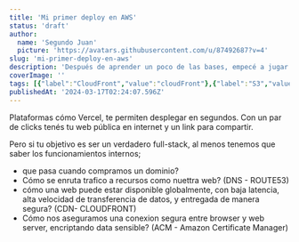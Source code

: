 ```yaml
---
title: 'Mi primer deploy en AWS'
status: 'draft'
author:
  name: 'Segundo Juan'
  picture: 'https://avatars.githubusercontent.com/u/87492687?v=4'
slug: 'mi-primer-deploy-en-aws'
description: 'Después de aprender un poco de las bases, empecé a jugar un poco con algunos servicios basicos de AWS.'
coverImage: ''
tags: [{"label":"CloudFront","value":"cloudFront"},{"label":"S3","value":"s3"},{"label":"Route53","value":"route53"},{"label":"ACM","value":"acm"},{"label":"DNS","value":"dns"},{"label":"CDN","value":"cdn"}]
publishedAt: '2024-03-17T02:24:07.596Z'
---
```


Plataformas cómo Vercel, te permiten desplegar en segundos. Con un par de clicks tenés tu web pública en internet y un link para compartir.

Pero si tu objetivo es ser un verdadero full-stack, al menos tenemos que saber los funcionamientos internos;

- que pasa cuando compramos un dominio?
- Cómo se enruta trafico a recursos como nuettra web? (DNS - ROUTE53)
- cómo una web puede estar disponible globalmente, con baja latencia, alta velocidad de transferencia de datos, y entregada de manera segura? (CDN- CLOUDFRONT)
- Cómo nos aseguramos una conexion segura entre browser y web server, encriptando data sensible? (ACM - Amazon Certificate Manager)